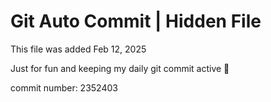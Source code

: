 # Git Auto Commit | Hidden File

This file was added Feb 12, 2025

Just for fun and keeping my daily git commit active 🤪

commit number: 2352403
